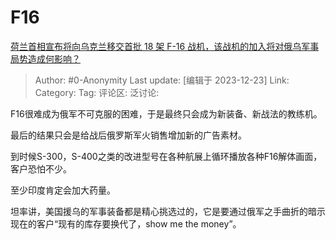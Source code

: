 # F16
[荷兰首相宣布将向乌克兰移交首批 18 架 F-16 战机，该战机的加入将对俄乌军事局势造成何影响？](https://www.zhihu.com/question/636242343/answer/3335768390)

> Author: #0-Anonymity
> Last update: [编辑于 2023-12-23]
> Link:
> Category: 
> Tag:
> 评论区:
> 泛讨论:

F16很难成为俄军不可克服的困难，于是最终只会成为新装备、新战法的教练机。

最后的结果只会是给战后俄罗斯军火销售增加新的广告素材。

到时候S-300，S-400之类的改进型号在各种航展上循环播放各种F16解体画面，客户恐怕不少。

至少印度肯定会加大药量。

坦率讲，美国援乌的军事装备都是精心挑选过的，它是要通过俄军之手曲折的暗示现在的客户“现有的库存要换代了，show me the money”。
